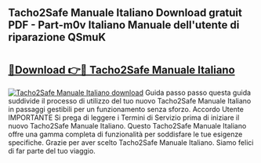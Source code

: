 ## Tacho2Safe Manuale Italiano Download gratuit PDF - Part-m0v Italiano Manuale dell'utente di riparazione QSmuK

# <h2><a href="http://dfe4a6.blite.top/?on=Tacho2Safe+Manuale+Italiano">🔗Download 👉🔴 Tacho2Safe Manuale Italiano</a></h2>

[![Tacho2Safe Manuale Italiano download](https://i.imgur.com/lujVjoI.png)](http://dfe4a6.blite.top/?on=Tacho2Safe+Manuale+Italiano)
Guida passo passo questa guida suddivide il processo di utilizzo del tuo nuovo Tacho2Safe Manuale Italiano in passaggi gestibili per un funzionamento senza sforzo. Accordo Utente IMPORTANTE Si prega di leggere i Termini di Servizio prima di iniziare il nuovo Tacho2Safe Manuale Italiano. Questo Tacho2Safe Manuale Italiano offre una gamma completa di funzionalità per soddisfare le tue esigenze specifiche. Grazie per aver scelto Tacho2Safe Manuale Italiano. Siamo felici di far parte del tuo viaggio.
